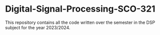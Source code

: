 # Digital-Signal-Processing-SCO-321
This repository contains all the code written over the semester in the DSP subject for the year 2023/2024.

